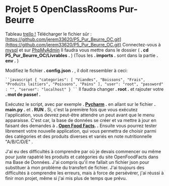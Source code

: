 # Projet 5 OpenClassRooms Pur-Beurre 

Tableau [trello !](https://trello.com/b/BdchSBv2/purbeurre)
Télécharger le fichier sûr : [https://github.com/jerem33620/P5_Pur_Beurre_OC.git](https://github.com/jerem33620/P5_Pur_Beurre_OC.git)
Connectez-vous à [mysql](https://www.mysql.com/fr/) et sur [PhpMyAdmin](https://www.phpmyadmin.net/)
Il faudra vous mettre dans le dossier ( **. cd P5_Pur_Beurre_OC/Livrables .** )
(Tous les **. imports .** sont dans la partie **. env .** )

Modifiez le fichier **. config.json .** , il doit ressembler à ceci:

` ``javascript
{
    "categories": [
        "Viandes",
        "Boissons",
        "Frais",
        "Produits laitiers",
        "Poissons",
        "Pains"
    ],
    "user": "root",
    "password" : "",
    "server": "localhost"
}
`` `
Il faudra changer **. root .** et rajouter votre **. mot de passe! .** 

Exécutez le script, avec par exemple **. [Pycharm](https://www.jetbrains.com/pycharm/) .** en allant sur le fichier **. main.py .** et **. RUN .** 
Si, c'est la première fois que vous exécutez l'application, vous devrez peut-être attendre un peut avant que le menu apparaisse. 
C'est car, la base de données se créer et va mettre à jour en faisant des demandes à **. [Open Food Facts](https://fr.openfoodfacts.org/). .**
Ensuite vous pourrez tester librement votre nouvelle application, qui vous permettra de choisir parmi des catégories et des produits diverses et variés en note nutritionnelle  "A/B/C/D/E" .


J'ai eu des difficultés à comprendre par où je devais commencer ou même pour juste rapatrié les produits et catégories du site OpenFoodFacts dans ma Base de Données. 
J'ai compris qu'il me fallait un fichier json pour substituer à mon problème du transfert de fichier. J'ai toujours des difficultés à comprendre les erreurs, mais à force de persévérer, j'ai réussi à finir mon projet, même si j'ai mis plus de temps que prévu.
